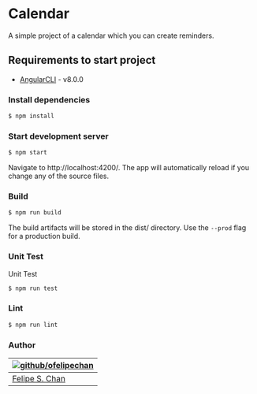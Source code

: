 # Calendar

A simple project of a calendar which you can create reminders.

## Requirements to start project

* [AngularCLI](https://cli.angular.io/)  - v8.0.0

### Install dependencies

```bash
$ npm install
```

### Start development server 

```bash
$ npm start
```
Navigate to http://localhost:4200/. The app will automatically reload if you change any of the source files.

### Build

```bash
$ npm run build
```

The build artifacts will be stored in the dist/ directory. Use the `--prod` flag for a production build.

### Unit Test

Unit Test

```bash
$ npm run test
```

### Lint

```bash
$ npm run lint
```

### Author

| [![github/ofelipechan](https://avatars0.githubusercontent.com/u/26874734?v=3&s=115)](https://github.com/ofelipechan "Checkout github") |
|---|
| [Felipe S. Chan](https://github.com/ofelipechan) |
